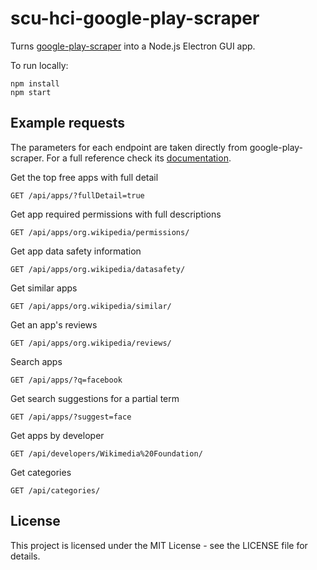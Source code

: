 # scu-hci-google-play-scraper

Turns [google-play-scraper](https://github.com/facundoolano/google-play-scraper/) into a Node.js Electron GUI app.

To run locally:

```
npm install
npm start
```

## Example requests

The parameters for each endpoint are taken directly from google-play-scraper. For a full reference check its [documentation](https://github.com/facundoolano/google-play-scraper/#usage).
 
Get the top free apps with full detail

```http
GET /api/apps/?fullDetail=true
``` 

Get app required permissions with full descriptions

```http
GET /api/apps/org.wikipedia/permissions/
```

Get app data safety information

```http
GET /api/apps/org.wikipedia/datasafety/
```

Get similar apps

```http
GET /api/apps/org.wikipedia/similar/
```

Get an app's reviews

```http
GET /api/apps/org.wikipedia/reviews/
```

Search apps

```http
GET /api/apps/?q=facebook
```

Get search suggestions for a partial term

```http
GET /api/apps/?suggest=face
```

Get apps by developer

```http
GET /api/developers/Wikimedia%20Foundation/
```

Get categories
```http
GET /api/categories/
```

## License
This project is licensed under the MIT License - see the LICENSE file for details.
